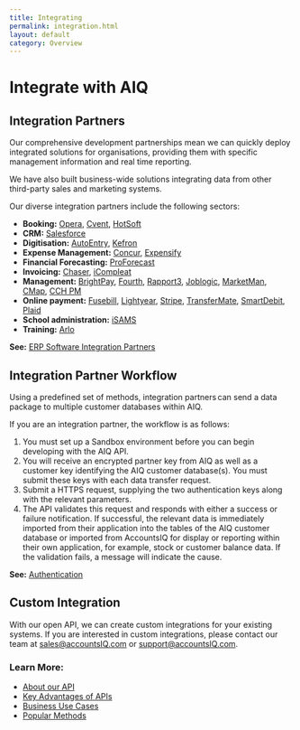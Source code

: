 ```yaml
---
title: Integrating
permalink: integration.html
layout: default
category: Overview
---
```

# Integrate with AIQ
## Integration Partners
Our comprehensive development partnerships mean we can quickly deploy integrated solutions for organisations, providing them with specific management information and real time reporting. 

We have also built business-wide solutions integrating data from other third-party sales and marketing systems. 

Our diverse integration partners include the following sectors:

- **Booking:** [Opera](https://www.accountsiq.com/features/integrations/opera/), [Cvent](https://www.accountsiq.com/features/integrations/cvent/), [HotSoft](https://www.accountsiq.com/features/integrations/hotsoft/)
- **CRM:** [Salesforce](https://www.accountsiq.com/features/integrations/salesforce/)
- **Digitisation:** [AutoEntry](https://www.accountsiq.com/features/integrations/autoentry/), [Kefron](https://www.accountsiq.com/features/integrations/kefron-ap/)
- **Expense Management:** [Concur](https://www.accountsiq.com/features/integrations/concur/), [Expensify](https://www.accountsiq.com/features/integrations/expensify/)
- **Financial Forecasting:** [ProForecast](https://www.accountsiq.com/features/integrations/proforecast/)
- **Invoicing:** [Chaser](https://www.accountsiq.com/features/integrations/chaser/), [iCompleat](https://www.accountsiq.com/features/integrations/icompleat/)
- **Management:** [BrightPay](https://www.accountsiq.com/features/integrations/brightpay/), [Fourth](https://www.accountsiq.com/features/integrations/fourth/), [Rapport3](https://www.accountsiq.com/features/integrations/brightpay/), [Joblogic](https://www.accountsiq.com/features/integrations/joblogic-integration/), [MarketMan](https://www.accountsiq.com/features/integrations/marketman/), [CMap](https://www.accountsiq.com/features/integrations/cmap/), [CCH PM](https://www.accountsiq.com/features/integrations/cch-pm/)
- **Online payment:** [Fusebill](https://www.accountsiq.com/features/integrations/fusebill/), [Lightyear](https://www.accountsiq.com/features/integrations/lightyear/), [Stripe](https://www.accountsiq.com/features/integrations/stripe-payments/), [TransferMate](https://www.accountsiq.com/features/integrations/transfermate/), [SmartDebit](https://www.accountsiq.com/features/integrations/smartdebit/), [Plaid](https://www.accountsiq.com/features/integrations/plaid-integration/)
- **School administration:** [iSAMS](https://www.accountsiq.com/features/integrations/isams/)
- **Training:** [Arlo](https://www.accountsiq.com/arlo-training-management-system/)

**See:** [ERP Software Integration Partners](https://www.accountsiq.com/features/integrations/software-integration-partner/)


## Integration Partner Workflow
Using a predefined set of methods, integration partners can send a data package to multiple customer databases within AIQ.

If you are an integration partner, the workflow is as follows:
1. You must set up a Sandbox environment before you can begin developing with the AIQ API.
2. You will receive an encrypted partner key from AIQ as well as a customer key identifying the AIQ customer database(s). You must submit these keys with each data transfer request. 
3. Submit a HTTPS request, supplying the two authentication keys along with the relevant parameters. 
4. The API validates this request and responds with either a success or failure notification. If successful, the relevant data is immediately imported from their application into the tables of the AIQ customer database or imported from AccountsIQ for display or reporting within their own application, for example, stock or customer balance data. If the validation fails, a message will indicate the cause.

**See:** [Authentication](/authentication.html)

## Custom Integration
With our open API, we can create custom integrations for your existing systems. If you are interested in custom integrations, please contact our team at [sales@accountsIQ.com](mailto:sales@accountsIQ.com) or [support@accountsIQ.com](mailto:support@accountsIQ.com).

### Learn More:
- [About our API](/index.html)
- [Key Advantages of APIs](/advantages.html)
- [Business Use Cases](/usecases.html)
- [Popular Methods](/datatypes.html)
